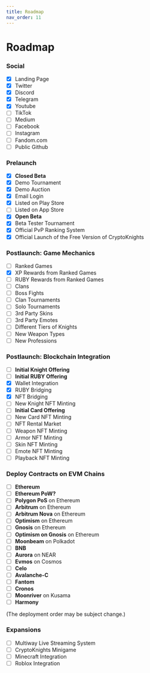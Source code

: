 ```yaml
---
title: Roadmap
nav_order: 11
---
```


# Roadmap

### Social

* [x] Landing Page
* [x] Twitter
* [x] Discord
* [x] Telegram
* [x] Youtube
* [ ] TikTok
* [ ] Medium
* [ ] Facebook
* [ ] Instagram
* [ ] Fandom.com
* [ ] Public Github

### Prelaunch

* [x] **Closed Beta**
* [x] Demo Tournament
* [x] Demo Auction
* [x] Email Login
* [x] Listed on Play Store
* [ ] Listed on App Store
* [x] **Open Beta**
* [x] Beta Tester Tournament
* [x] Official PvP Ranking System
* [x] Official Launch of the Free Version of CryptoKnights

### Postlaunch: Game Mechanics

* [ ] Ranked Games
* [x] XP Rewards from Ranked Games
* [ ] RUBY Rewards from Ranked Games
* [ ] Clans
* [ ] Boss Fights
* [ ] Clan Tournaments
* [ ] Solo Tournaments
* [ ] 3rd Party Skins
* [ ] 3rd Party Emotes
* [ ] Different Tiers of Knights
* [ ] New Weapon Types
* [ ] New Professions

### Postlaunch: Blockchain Integration

* [ ] **Initial Knight Offering**
* [ ] **Initial RUBY Offering**
* [x] Wallet Integration
* [x] RUBY Bridging
* [x] NFT Bridging
* [ ] New Knight NFT Minting
* [ ] **Initial Card Offering**
* [ ] New Card NFT Minting
* [ ] NFT Rental Market
* [ ] Weapon NFT Minting
* [ ] Armor NFT Minting
* [ ] Skin NFT Minting
* [ ] Emote NFT Minting
* [ ] Playback NFT Minting

### Deploy Contracts on EVM Chains

* [ ] **Ethereum**
* [ ] **Ethereum PoW?**
* [ ] **Polygon PoS** on Ethereum
* [ ] **Arbitrum** on Ethereum
* [ ] **Arbitrum Nova** on Ethereum
* [ ] **Optimism** on Ethereum
* [ ] **Gnosis** on Ethereum
* [ ] **Optimism on Gnosis** on Ethereum
* [ ] **Moonbeam** on Polkadot
* [ ] **BNB**
* [ ] **Aurora** on NEAR
* [ ] **Evmos** on Cosmos
* [ ] **Celo**
* [ ] **Avalanche-C**
* [ ] **Fantom**
* [ ] **Cronos**
* [ ] **Moonriver** on Kusama
* [ ] **Harmony**

(The deployment order may be subject change.)

### Expansions

* [ ] Multiway Live Streaming System
* [ ] CryptoKnights Minigame
* [ ] Minecraft Integration
* [ ] Roblox Integration
